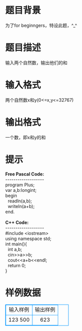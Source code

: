 # 

 
 # 题目背景 
为了for&nbsp;beginngers，特设此题，^_^<BR> 

 
 # 题目描述 
输入两个自然数，输出他们的和<BR> 

 
 # 输入格式 
两个自然数x和y(0&lt;=x,y&lt;=32767)<BR> 

 
 # 输出格式 
一个数，即x和y的和<BR> 

 
 # 提示 
<B>Free&nbsp;Pascal&nbsp;Code:</B><BR>-------------------<BR>program&nbsp;Plus;<BR>var&nbsp;a,b:longint;<BR>begin<BR>&nbsp;&nbsp;readln(a,b);<BR>&nbsp;&nbsp;writeln(a+b);<BR>end.<BR><BR><B>C++&nbsp;Code:</B><BR>-------------------<BR>#include&nbsp;&lt;iostream&gt;<BR>using&nbsp;namespace&nbsp;std;<BR>int&nbsp;main(){<BR>&nbsp;&nbsp;int&nbsp;a,b;<BR>&nbsp;&nbsp;cin&gt;&gt;a&gt;&gt;b;<BR>&nbsp;&nbsp;cout&lt;&lt;a+b&lt;&lt;endl;<BR>&nbsp;&nbsp;return&nbsp;0;<BR>}<BR> 
# 样例数据
<style>
        table,table tr th, table tr td { border:1px solid #0094ff; }
        table { width: 200px; min-height: 25px; line-height: 25px; text-align: center; border-collapse: collapse;}   
    </style>
<table>
	<tr>
		<td>输入样例</td>
		<td>输出样例</td>
	</tr>
<tr><td>123 500
</td><td>623
</td></tr></table>
